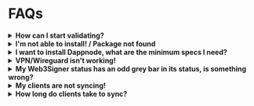 # FAQs

<details>
    <summary><strong>How can I start validating?</strong></summary>
    
    <p>These steps will help you set up an Ethereum/Gnosis Chain/LUKSO solo staker validator:</p>
    <ol>
        <li>Go to the Stakers menu, select the network tab that you want to validate in and select an execution client (Geth, Nethermind, Erigon or Besu), a consensus client (Prysm, Lighthouse, Teku, Nimbus or Lodestar) and Web3Signer. You can optionally select MEV Boost and any relays you choose to run (where applies).</li>
        <li>Create keystore and deposit files using Ethereum/Gnosis/LUKSO CLI or the Wagyu Keygen tool.</li>
        <li>Wait until clients are synced and check logs to see that everything is running fine.</li>
        <li>Import keystore file(s) into Web3Signer.</li>
        <li>Do the deposit. Make sure to triple-check you're interacting with the right website/contract!</li>
        <li>Wait until you start attesting.</li>
    </ol>
</details>

<details>
    <summary><strong>I'm not able to install! / Package not found</strong></summary>
    
    <p>You'll most likely have to switch your IPFS repository to remote, perform updates and go back to your Local IPFS node:</p>
    <ol>
        <li>Try switching local/remote in IPFS repository: <a href="http://my.dappnode/repository/ipfs">http://my.dappnode/repository/ipfs</a></li>
        <li>Wait a few seconds, then retry downloading/updating your package.</li>
        <li>Make sure you set your IPFS node to Local for optimal Dappnode performance.</li>
    </ol>
</details>

<details>
    <summary><strong>I want to install Dappnode, what are the minimum specs I need?</strong></summary>
    
    <p>Assuming you want to sync only one chain (two clients) you should have at least:</p>
    <ul>
        <li>16GB RAM</li>
        <li>2TB of FAST storage (NVMe recommended)</li>
        <li>Intel i3 or i5 processor</li>
    </ul>
    <p>If you want to run Dappnode as recommended, we suggest the following specs:</p>
    <ul>
        <li>32-64GB RAM</li>
        <li>4TB NVMe</li>
        <li>Intel i7 processor</li>
    </ul>
</details>

<details>
    <summary><strong>VPN/Wireguard isn't working!</strong></summary>
    
    <ul>
        <li>Are you in the same network as the Dappnode? Use the local proxy access to configure your VPN: <a href="http://dappnode.local/">http://dappnode.local/</a></li>
        <li>Is UPnP enabled in your router settings? Try restarting your router after applying this setting!</li>
        <li>Is the port for Wireguard open in your router's port forwarding settings? (UDP 51820)</li>
        <li>Are you behind a CGNAT? You need to contact your ISP and request an IPv4 static address.</li>
        <li>Are you connected to another VPN? Please disconnect from this VPN before connecting to your Dappnode's VPN.</li>
        <li>If you're trying to access with Wireguard through a local network, make sure you're using your local credentials:</li>
    </ul>
      
</details>

<!--![vpn-fix](/img/vpn-fix-faq.png)-->

<details>
    <summary><strong>My Web3Signer status has an odd grey bar in its status, is something wrong?</strong></summary>
    
    <p>Web3Signer includes 4 containers (services): Web3Signer, Brain, Flyway and Postgres. You can check it yourself in the package view.</p>
    <p>Whenever one is indicated as Stopped (gray), it means that it was stopped. But in this case - just the flyway service is stopped, which is an expected behavior - it should run only once, while migration of the database. If it’s indicated as grey - that means that whenever it migrated - everything went well, and now there is no need for it to run!</p>
</details>

<!--![w3s-ss](/img/web3signer-flyway.png)-->

<details>
    <summary><strong>My clients are not syncing!</strong></summary>
    
    <p>It's always a good idea to check the logs first for any specific errors, but here are some of the most common issues:</p>
    <ul>
        <li>Have you selected both Execution and Consensus clients in the Stakers Menu?</li>
        <li>If something looks wrong in the dashboard, always check the logs first! The clients might be syncing as expected. Check if the block number and the package's volume size are increasing. This is a common issue for Nethermind.</li>
    </ul>
</details>

<details>
    <summary><strong>How long do clients take to sync?</strong></summary>
    
    <p>This is very different for every Dappnode depending on a number of factors:</p>
    <ul>
        <li>Geographic location</li>
        <li>Bandwidth</li>
        <li>ISP limitations</li>
        <li>Chosen EL and CL clients</li>
    </ul>
    <p>There is no exact information on how long exactly every client takes to sync, but there are a couple of facts that would be useful:</p>
    <ul>
        <li>Consensus client usually doesn't take longer than 5 minutes, as long as you enabled checksync when selecting your clients in the Stakers menu.</li>
        <li>Execution client syncing time depends on many factors, but it might take up to several days in some cases, so if you felt like consensus client synced fast, and execution client is still syncing after several hours - that's ok, it might take some time!</li>
    </ul>
</details>
